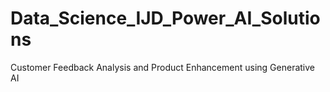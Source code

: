 # Data_Science_IJD_Power_AI_Solutions
Customer Feedback Analysis and Product Enhancement using Generative AI
